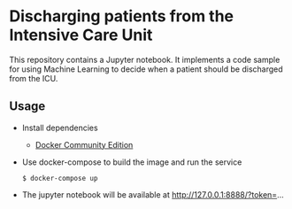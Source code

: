 # Discharging patients from the Intensive Care Unit

This repository contains a Jupyter notebook.
It implements a code sample for using Machine Learning to decide when a patient should be discharged from the ICU.

## Usage

* Install dependencies

	* [Docker Community Edition](https://docs.docker.com/install/)

* Use docker-compose to build the image and run the service

	```
	$ docker-compose up
	```
	
* The jupyter notebook will be available at http://127.0.0.1:8888/?token=...
